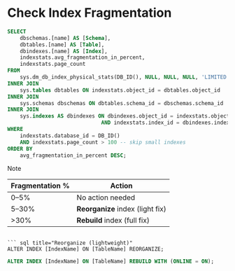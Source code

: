# Check Index Fragmentation

``` sql title="SQL Server"
SELECT 
    dbschemas.[name] AS [Schema],
    dbtables.[name] AS [Table],
    dbindexes.[name] AS [Index],
    indexstats.avg_fragmentation_in_percent,
    indexstats.page_count
FROM 
    sys.dm_db_index_physical_stats(DB_ID(), NULL, NULL, NULL, 'LIMITED') AS indexstats
INNER JOIN 
    sys.tables dbtables ON indexstats.object_id = dbtables.object_id
INNER JOIN 
    sys.schemas dbschemas ON dbtables.schema_id = dbschemas.schema_id
INNER JOIN 
    sys.indexes AS dbindexes ON dbindexes.object_id = indexstats.object_id 
                              AND indexstats.index_id = dbindexes.index_id
WHERE 
    indexstats.database_id = DB_ID()
    AND indexstats.page_count > 100 -- skip small indexes
ORDER BY 
    avg_fragmentation_in_percent DESC;
```

> [!NOTE]
> 
| Fragmentation % | Action                           |
| --------------- | -------------------------------- |
| 0–5%            | No action needed                 |
| 5–30%           | **Reorganize** index (light fix) |
| >30%            | **Rebuild** index (full fix)     |

```

``` sql title="Reorganize (lightweight)"
ALTER INDEX [IndexName] ON [TableName] REORGANIZE;
```
``` sql title="Rebuild (heavier, can update stats)"
ALTER INDEX [IndexName] ON [TableName] REBUILD WITH (ONLINE = ON);
```
